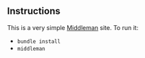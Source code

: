 ## Instructions

This is a very simple [Middleman](http://middlemanapp.com) site. To run it:

- `bundle install`
- `middleman`